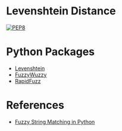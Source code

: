 # Levenshtein Distance

[![PEP8](https://img.shields.io/badge/code%20style-pep8-orange.svg)](https://www.python.org/dev/peps/pep-0008/)

# Python Packages

- [Levenshtein](https://pypi.org/project/python-Levenshtein/)
- [FuzzyWuzzy](https://pypi.org/project/fuzzywuzzy/)
- [RapidFuzz](https://pypi.org/project/rapidfuzz/)

# References

- [Fuzzy String Matching in Python](https://www.datacamp.com/community/tutorials/fuzzy-string-python?utm_source=adwords_ppc&utm_campaignid=898687156&utm_adgroupid=48947256715&utm_device=c&utm_keyword=&utm_matchtype=b&utm_network=g&utm_adpostion=&utm_creative=229765585183&utm_targetid=aud-522010995285:dsa-429603003980&utm_loc_interest_ms=&utm_loc_physical_ms=9001320&gclid=Cj0KCQjwqrb7BRDlARIsACwGad6vrs_WWJvXjb1C7NAn8yjDMDe33Ekq32M5N4NvQNq_6WpEj2KZJvcaAlI8EALw_wcB)
